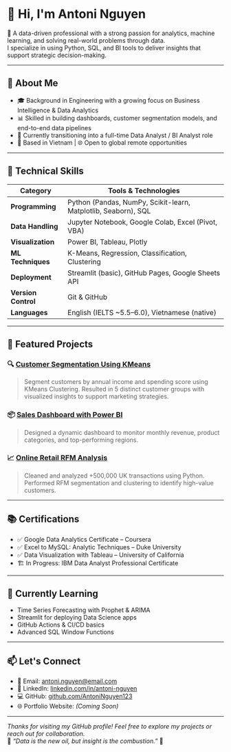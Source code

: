 
# 👋 Hi, I'm Antoni Nguyen

🎯 A data-driven professional with a strong passion for analytics, machine learning, and solving real-world problems through data.  
I specialize in using Python, SQL, and BI tools to deliver insights that support strategic decision-making.

---

## 💼 About Me

- 🎓 Background in Engineering with a growing focus on Business Intelligence & Data Analytics
- 📊 Skilled in building dashboards, customer segmentation models, and end-to-end data pipelines
- 🚀 Currently transitioning into a full-time Data Analyst / BI Analyst role
- 📍 Based in Vietnam | 🌐 Open to global remote opportunities

---

## 🧰 Technical Skills

| Category            | Tools & Technologies                             |
|---------------------|--------------------------------------------------|
| **Programming**     | Python (Pandas, NumPy, Scikit-learn, Matplotlib, Seaborn), SQL |
| **Data Handling**   | Jupyter Notebook, Google Colab, Excel (Pivot, VBA) |
| **Visualization**   | Power BI, Tableau, Plotly                        |
| **ML Techniques**   | K-Means, Regression, Classification, Clustering |
| **Deployment**      | Streamlit (basic), GitHub Pages, Google Sheets API |
| **Version Control** | Git & GitHub                                     |
| **Languages**       | English (IELTS ~5.5–6.0), Vietnamese (native)    |

---

## 📁 Featured Projects

### 🔍 [Customer Segmentation Using KMeans](https://github.com/AntoniNguyen123/Customer-Segmentation-Analysis)
> Segment customers by annual income and spending score using KMeans Clustering. Resulted in 5 distinct customer groups with visualized insights to support marketing strategies.

### 📦 [Sales Dashboard with Power BI](#)
> Designed a dynamic dashboard to monitor monthly revenue, product categories, and top-performing regions.

### 📈 [Online Retail RFM Analysis](#)
> Cleaned and analyzed +500,000 UK transactions using Python. Performed RFM segmentation and clustering to identify high-value customers.

---

## 📚 Certifications

- ✅ Google Data Analytics Certificate – Coursera
- ✅ Excel to MySQL: Analytic Techniques – Duke University
- ✅ Data Visualization with Tableau – University of California
- 🏗 In Progress: IBM Data Analyst Professional Certificate

---

## 🌱 Currently Learning

- Time Series Forecasting with Prophet & ARIMA
- Streamlit for deploying Data Science apps
- GitHub Actions & CI/CD basics
- Advanced SQL Window Functions

---

## 📫 Let's Connect

- 📧 Email: antoni.nguyen@email.com  
- 💼 LinkedIn: [linkedin.com/in/antoni-nguyen](https://linkedin.com/in/antoni-nguyen)  
- 💻 GitHub: [github.com/AntoniNguyen123](https://github.com/AntoniNguyen123)  
- 🌐 Portfolio Website: *(Coming Soon)*

---

_Thanks for visiting my GitHub profile! Feel free to explore my projects or reach out for collaboration._  
🧠 *“Data is the new oil, but insight is the combustion.”* 🚀
